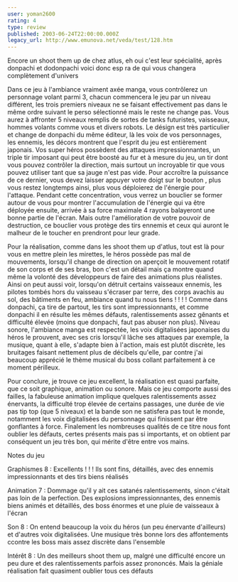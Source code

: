 ```yaml
---
user: yoman2600
rating: 4
type: review
published: 2003-06-24T22:00:00.000Z
legacy_url: http://www.emunova.net/veda/test/128.htm
---
```

Encore un shoot them up de chez atlus, eh oui c'est leur spécialité, après donpachi et dodonpachi voici donc esp ra de qui vous changera complètement d'univers  

  

Dans ce jeu à l'ambiance vraiment axée manga, vous contrôlerez un personnage volant parmi 3, chacun commencera le jeu par un niveau différent, les trois premiers niveaux ne se faisant effectivement pas dans le même ordre suivant le perso sélectionné mais le reste ne change pas. Vous aurez à affronter 5 niveaux remplis de sortes de tanks futuristes, vaisseaux, hommes volants comme vous et divers robots. Le désign est très particulier et change de donpachi du même éditeur, là les voix de vos personnages, les ennemis, les décors montrent que l'esprit du jeu est entièrement japonais. Vos super héros possèdent des attaques impressionnantes, un triple tir imposant qui peut être boosté au fur et à mesure du jeu, un tir dont vous pouvez contrôler la direction, mais surtout un incroyable tir que vous pouvez utiliser tant que sa jauge n'est pas vide. Pour accroître la puissance de ce dernier, vous devez laisser appuyer votre doigt sur le bouton , plus vous restez longtemps ainsi, plus vous déploierez de l'énergie pour l'attaque. Pendant cette concentration, vous verrez un bouclier se former autour de vous pour montrer l'accumulation de l'énergie qui va être déployée ensuite, arrivée à sa force maximale 4 rayons balayeront une bonne partie de l'écran. Mais outre l'amélioration de votre pouvoir de destruction, ce bouclier vous protège des tirs ennemis et ceux qui auront le malheur de le toucher en prendront pour leur grade.   

  

Pour la réalisation, comme dans les shoot them up d'atlus, tout est là pour vous en mettre plein les mirettes, le héros possède pas mal de mouvements, lorsqu'il change de direction on aperçoit le mouvement rotatif de son corps et de ses bras, bon c'est un détail mais ça montre quand même la volonté des développeurs de faire des animations plus réalistes. Ainsi on peut aussi voir, lorsqu'on détruit certains vaisseaux ennemis, les pilotes tombés hors du vaisseau s'écraser par terre, des corps avachis au sol, des bâtiments en feu, ambiance quand tu nous tiens ! ! ! ! Comme dans donpachi, ça tire de partout, les tirs sont impressionnants, et comme donpachi il en résulte les mêmes défauts, ralentissements assez gênants et difficulté élevée (moins que donpachi, faut pas abuser non plus). Niveau sonore, l'ambiance manga est respectée, les voix digitalisées japonaises du héros le prouvent, avec ses cris lorsqu'il lâche ses attaques par exemple, la musique, quant à elle, s'adapte bien à l'action, mais est plutôt discrète, les bruitages faisant nettement plus de décibels qu'elle, par contre j'ai beaucoup apprécié le thème musical du boss collant parfaitement à ce moment périlleux.  

  

Pour conclure, je trouve ce jeu excellent, la réalisation est quasi parfaite, que ce soit graphique, animation ou sonore. Mais ce jeu comporte aussi des failles, la fabuleuse animation implique quelques ralentissements assez énervants, la difficulté trop élevée de certains passages, une durée de vie pas tip top (que 5 niveaux) et la bande son ne satisfera pas tout le monde, notamment les voix digitalisées du personnage qui finissent par être gonflantes à force. Finalement les nombreuses qualités de ce titre nous font oublier les défauts, certes présents mais pas si importants, et on obtient par conséquent un jeu très bon, qui mérite d'être entre vos mains.   

  

  

Notes du jeu  

  

Graphismes 8 : Excellents ! ! ! Ils sont fins, détaillés, avec des ennemis impressionnants et des tirs biens réalisés  

  

Animation 7 : Dommage qu'il y ait ces satanés ralentissements, sinon c'était pas loin de la perfection. Des explosions impressionnantes, des ennemis biens animés et détaillés, des boss énormes et une pluie de vaisseaux à l'écran  

  

Son 8 : On entend beaucoup la voix du héros (un peu énervante d'ailleurs) et d'autres voix digitalisées. Une musique très bonne lors des affontements ccontre les boss mais assez discrète dans l'ensemble  

  

Intérêt 8 : Un des meilleurs shoot them up, malgré une difficulté encore un peu dure et des ralentissements parfois assez prononcés. Mais la géniale réalisation fait quasiment oublier tous ces défauts